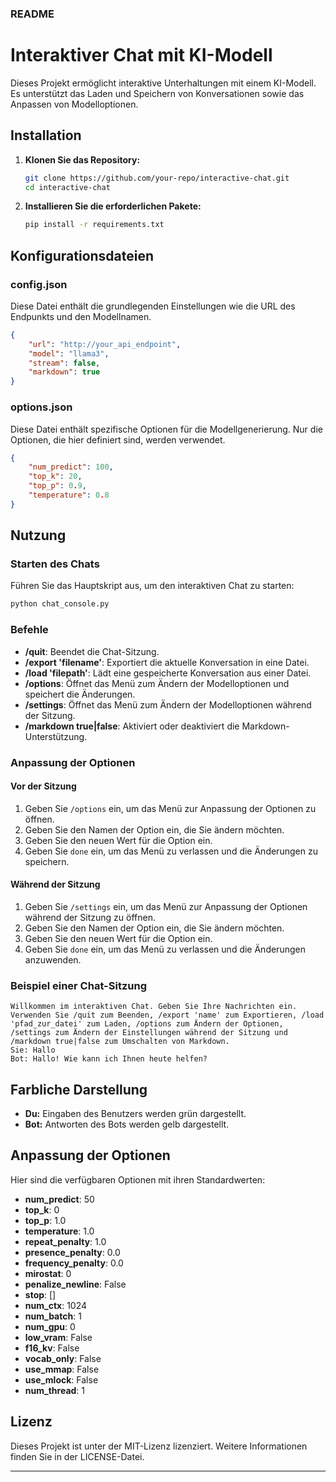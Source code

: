 ### README

# Interaktiver Chat mit KI-Modell

Dieses Projekt ermöglicht interaktive Unterhaltungen mit einem KI-Modell. Es unterstützt das Laden und Speichern von Konversationen sowie das Anpassen von Modelloptionen.

## Installation

1. **Klonen Sie das Repository:**
   ```sh
   git clone https://github.com/your-repo/interactive-chat.git
   cd interactive-chat
   ```

2. **Installieren Sie die erforderlichen Pakete:**
   ```sh
   pip install -r requirements.txt
   ```

## Konfigurationsdateien

### config.json

Diese Datei enthält die grundlegenden Einstellungen wie die URL des Endpunkts und den Modellnamen.

```json
{
    "url": "http://your_api_endpoint",
    "model": "llama3",
    "stream": false,
    "markdown": true
}
```

### options.json

Diese Datei enthält spezifische Optionen für die Modellgenerierung. Nur die Optionen, die hier definiert sind, werden verwendet.

```json
{
    "num_predict": 100,
    "top_k": 20,
    "top_p": 0.9,
    "temperature": 0.8
}
```

## Nutzung

### Starten des Chats

Führen Sie das Hauptskript aus, um den interaktiven Chat zu starten:

```sh
python chat_console.py
```

### Befehle

- **/quit**: Beendet die Chat-Sitzung.
- **/export 'filename'**: Exportiert die aktuelle Konversation in eine Datei.
- **/load 'filepath'**: Lädt eine gespeicherte Konversation aus einer Datei.
- **/options**: Öffnet das Menü zum Ändern der Modelloptionen und speichert die Änderungen.
- **/settings**: Öffnet das Menü zum Ändern der Modelloptionen während der Sitzung.
- **/markdown true|false**: Aktiviert oder deaktiviert die Markdown-Unterstützung.

### Anpassung der Optionen

#### Vor der Sitzung

1. Geben Sie `/options` ein, um das Menü zur Anpassung der Optionen zu öffnen.
2. Geben Sie den Namen der Option ein, die Sie ändern möchten.
3. Geben Sie den neuen Wert für die Option ein.
4. Geben Sie `done` ein, um das Menü zu verlassen und die Änderungen zu speichern.

#### Während der Sitzung

1. Geben Sie `/settings` ein, um das Menü zur Anpassung der Optionen während der Sitzung zu öffnen.
2. Geben Sie den Namen der Option ein, die Sie ändern möchten.
3. Geben Sie den neuen Wert für die Option ein.
4. Geben Sie `done` ein, um das Menü zu verlassen und die Änderungen anzuwenden.

### Beispiel einer Chat-Sitzung

```
Willkommen im interaktiven Chat. Geben Sie Ihre Nachrichten ein.
Verwenden Sie /quit zum Beenden, /export 'name' zum Exportieren, /load 'pfad_zur_datei' zum Laden, /options zum Ändern der Optionen, /settings zum Ändern der Einstellungen während der Sitzung und /markdown true|false zum Umschalten von Markdown.
Sie: Hallo
Bot: Hallo! Wie kann ich Ihnen heute helfen?
```

## Farbliche Darstellung

- **Du:** Eingaben des Benutzers werden grün dargestellt.
- **Bot:** Antworten des Bots werden gelb dargestellt.

## Anpassung der Optionen

Hier sind die verfügbaren Optionen mit ihren Standardwerten:

- **num_predict**: 50
- **top_k**: 0
- **top_p**: 1.0
- **temperature**: 1.0
- **repeat_penalty**: 1.0
- **presence_penalty**: 0.0
- **frequency_penalty**: 0.0
- **mirostat**: 0
- **penalize_newline**: False
- **stop**: []
- **num_ctx**: 1024
- **num_batch**: 1
- **num_gpu**: 0
- **low_vram**: False
- **f16_kv**: False
- **vocab_only**: False
- **use_mmap**: False
- **use_mlock**: False
- **num_thread**: 1

## Lizenz

Dieses Projekt ist unter der MIT-Lizenz lizenziert. Weitere Informationen finden Sie in der LICENSE-Datei.

---
